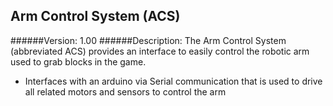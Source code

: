 Arm Control System (ACS)
---
######Version: 1.00
######Description:
The Arm Control System (abbreviated ACS) provides an interface to easily control the robotic arm used to grab blocks in the game.

- Interfaces with an arduino via Serial communication that is used to drive all related motors and sensors to control the arm